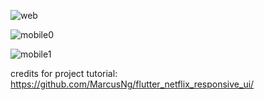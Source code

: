 ![web](https://user-images.githubusercontent.com/22214915/126162291-399a190d-aa34-43e0-b778-34e24c3049a7.png)

![mobile0](https://user-images.githubusercontent.com/22214915/126162272-17f4ca63-25ae-4906-8de6-e4c51a3356e8.png)

![mobile1](https://user-images.githubusercontent.com/22214915/126162286-785cbaf9-f2c2-4ec7-8c9d-01472c1b2076.png)

credits for project tutorial: https://github.com/MarcusNg/flutter_netflix_responsive_ui/

